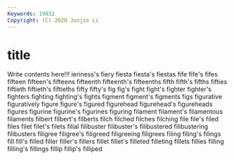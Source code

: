 ```yaml
---
Keywords: 19832
Copyright: (C) 2020 Junjie Li
---
```


# title

Write contents here!!!
ieriness's 
fiery 
fiesta
fiesta's 
fiestas 
fife 
fife's 
fifes 
fifteen 
fifteen's 
fifteens 
fifteenth 
fifteenth's
fifteenths 
fifth 
fifth's 
fifths 
fifties 
fiftieth 
fiftieth's 
fiftieths 
fifty 
fifty's
fig 
fig's 
fight 
fight's 
fighter 
fighter's 
fighters 
fighting 
fighting's 
fights
figment 
figment's 
figments 
figs 
figurative 
figuratively 
figure 
figure's 
figured 
figurehead
figurehead's 
figureheads 
figures 
figurine 
figurine's 
figurines 
figuring 
filament 
filament's 
filamentous
filaments 
filbert 
filbert's 
filberts 
filch 
filched 
filches 
filching 
file 
file's
filed 
files 
filet 
filet's 
filets 
filial 
filibuster 
filibuster's 
filibustered 
filibustering
filibusters 
filigree 
filigree's 
filigreed 
filigreeing 
filigrees 
filing 
filing's 
filings 
fill
fill's 
filled 
filler 
filler's 
fillers 
fillet 
fillet's 
filleted 
filleting 
fillets
fillies 
filling 
filling's 
fillings 
fillip 
fillip's 
filliped 
